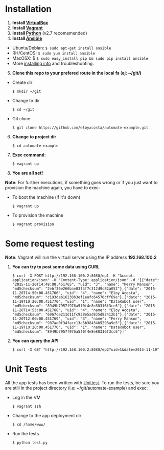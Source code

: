 # Installation

1. **Install [VirtualBox](https://www.virtualbox.org)**
2. **Install [Vagrant](https://docs.vagrantup.com/v2/installation/)**
3. **Install [Python](https://www.python.org/downloads/)** (v2.7 recomemended)
4. **Install [Ansible](http://www.ansible.com/how-ansible-works)**
  - Ubuntu/Debian: ``$ sudo apt-get install ansible``
  - RH/CentOS: ``$ sudo yum install ansible``
  - MacOSX: $ ``$ sudo easy_install pip && sudo pip install ansible``
  - More [installing info](http://docs.ansible.com/ansible/intro_installation.html) and troubleshooting.
5. **Clone this repo to your prefered route in the local fs (ej: ~/git/)** 
  - Create dir

     ``$ mkdir ~/git``

  - Change to dir 

     ``$ cd ~/git``

  - Git clone 

     ``$ git clone https://github.com/eloyacosta/automate-example.git``

6. **Change to project dir**

     ``$ cd automate-example``

7. **Exec command:**

     ``$ vagrant up``

8. **You are all set!**

  **Note:** For further executions, if something goes wrong or if you just want to provision the machine again, you have to exec:
  
  - To boot the machine (if it's down)
 
     ``$ vagrant up``

  - To provision the machine
 
     ``$ vagrant provision`` 

# Some request testing

  **Note:** Vagrant will run the virtual server using the IP address **192.168.100.2**

1. **You can try to post some data using CURL**

     ``$ curl -X POST http://192.168.100.2:8080/ep1 -H "Accept: application/json" -H "Content-Type: application/json" -d '[{"date": "2015-11-20T14:48:00.451765", "uid": "3", "name": "Perry Manson", "md5checksum": "2ebf36e266bae03f4f7c312d9c82a052"},{"date": "2015-11-20T14:50:00.451766", "uid": "4", "name": "Eloy Acosta", "md5checksum": "c193dab16230b3ef1eafc64570cff69e"},{"date": "2015-11-19T10:20:00.451770", "uid": "1", "name": "DataRobot user", "md5checksum": "8949b7957f976a5f0f4e8e88316f3cc6"},{"date": "2015-11-20T14:53:00.451768", "uid": "4", "name": "Eloy Acosta", "md5checksum": "6067ce211d11fc938e5ad835d82412b1"},{"date": "2015-11-20T12:00:00.451769", "uid": "3", "name": "Perry Manson", "md5checksum": "987ae0f34facc13a5b38434b5293a9e5"},{"date": "2015-11-19T10:20:00.451770", "uid": "1", "name": "DataRobot user", "md5checksum": "8949b7957f976a5f0f4e8e88316f3cc6"}]'``

2. **You can query the API**

     ``$ curl -X GET "http://192.168.100.2:8080/ep2?uid=1&date=2015-11-19"``

# Unit Tests 

  All the app tests has been written with [Unittest](https://docs.python.org/2/library/unittest.html).
  To run the tests, be sure you are still in the project directory (i.e: ~/git/automate-example) and exec:
  
  - Log in the VM

     ``$ vagrant ssh``

  - Change to the app deployment dir

     ``$ cd /home/www/``

  - Run the tests

     ``$ python test.py``
